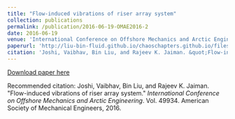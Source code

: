 ```yaml
---
title: "Flow-induced vibrations of riser array system"
collection: publications
permalink: /publication/2016-06-19-OMAE2016-2
date: 2016-06-19
venue: 'International Conference on Offshore Mechanics and Arctic Engineering'
paperurl: 'http://liu-bin-fluid.github.io/chaoschapters.github.io/files/OMAE2016-2.pdf'
citation: 'Joshi, Vaibhav, Bin Liu, and Rajeev K. Jaiman. &quot;Flow-induced vibrations of riser array system.&quot; <i>International Conference on Offshore Mechanics and Arctic Engineering</i>. Vol. 49934. American Society of Mechanical Engineers, 2016.'
---
```


<a href='http://liu-bin-fluid.github.io/chaoschapters.github.io/files/OMAE2016-2.pdf'>Download paper here</a>

Recommended citation: Joshi, Vaibhav, Bin Liu, and Rajeev K. Jaiman. "Flow-induced vibrations of riser array system." <i>International Conference on Offshore Mechanics and Arctic Engineering</i>. Vol. 49934. American Society of Mechanical Engineers, 2016.
